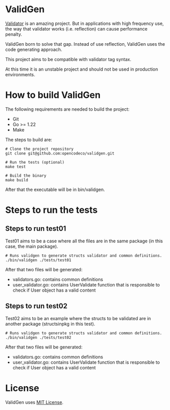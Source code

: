 # ValidGen

[Validator](https://github.com/go-playground/validator) is an amazing project. But in applications with high frequency use, the way that validator works (i.e. reflection) can cause performance penalty.

ValidGen born to solve that gap. Instead of use reflection, ValidGen uses the code generating approach.

This project aims to be compatible with validator tag syntax.

At this time it is an unstable project and should not be used in production environments.

# How to build ValidGen

The following requirements are needed to build the project:
- Git
- Go >= 1.22
- Make

The steps to build are:
```
# Clone the project repository
git clone git@github.com:opencodeco/validgen.git

# Run the tests (optional)
make test

# Build the binary
make build
```

After that the executable will be in bin/validgen.

# Steps to run the tests

## Steps to run test01

Test01 aims to be a case where all the files are in the same package (in this case, the main package).

```
# Runs validgen to generate structs validator and common definitions.
./bin/validgen ./tests/test01
```

After that two files will be generated:
- validators.go: contains common definitions
- user_validator.go: contains UserValidate function that is responsible to check if User object has a valid content

## Steps to run test02

Test02 aims to be an example where the structs to be validated are in another package (structsinpkg in this test).

```
# Runs validgen to generate structs validator and common definitions.
./bin/validgen ./tests/test02
```

After that two files will be generated:
- validators.go: contains common definitions
- user_validator.go: contains UserValidate function that is responsible to check if User object has a valid content


# License

ValidGen uses [MIT License](LICENSE). 
